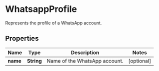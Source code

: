 

# WhatsappProfile

Represents the profile of a WhatsApp account.

## Properties

| Name | Type | Description | Notes |
|------------ | ------------- | ------------- | -------------|
|**name** | **String** | Name of the WhatsApp account. |  [optional] |



